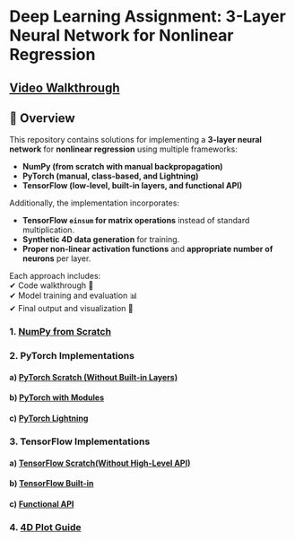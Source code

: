 # Deep Learning Assignment: 3-Layer Neural Network for Nonlinear Regression  

## [Video Walkthrough](https://youtu.be/8RFuH3GYYK4)

## 📌 Overview  
This repository contains solutions for implementing a **3-layer neural network** for **nonlinear regression** using multiple frameworks:  
- **NumPy (from scratch with manual backpropagation)**  
- **PyTorch (manual, class-based, and Lightning)**  
- **TensorFlow (low-level, built-in layers, and functional API)**  

Additionally, the implementation incorporates:  
- **TensorFlow `einsum` for matrix operations** instead of standard multiplication.  
- **Synthetic 4D data generation** for training.  
- **Proper non-linear activation functions** and **appropriate number of neurons** per layer.  

Each approach includes:  
✔ Code walkthrough 📜  
✔ Model training and evaluation 📊  
✔ Final output and visualization 🎨  

### 1. [NumPy from Scratch](https://colab.research.google.com/drive/1LSpt8owJ2ILKARohS95sGUBYoudfwW__?usp=sharing)

### **2. PyTorch Implementations**

#### a) [PyTorch Scratch (Without Built-in Layers)](https://colab.research.google.com/drive/1r2GVuIUR9u8M6GXh0UGvy3nD7jK3oQbd?usp=sharing)

#### b) [PyTorch with Modules](https://colab.research.google.com/drive/1uoYRk9bIHDq0TgvXEv1A3AmWrOelQYAi?usp=sharing)

#### c) [PyTorch Lightning](https://colab.research.google.com/drive/1_3V0sbkMuGX-XB1Zh0MH9riVh07_Ek2Q?usp=sharing)

### **3. TensorFlow Implementations**

#### a) [TensorFlow Scratch(Without High-Level API)](https://colab.research.google.com/drive/1IlOI1AnJ40mhBZ66OvHXF0DDpJEJUsGq?usp=sharing)

#### b) [TensorFlow Built-in](https://colab.research.google.com/drive/176vup6o4xL1bUD5GMS4yBa8gsjcqBOHI?usp=sharing)

#### c) [Functional API](https://colab.research.google.com/drive/11kSJ2T5DC1ZX85kYGRZ1i6s4uZjyxZWe?usp=sharing)

### 4. [4D Plot Guide](https://colab.research.google.com/drive/1JcOV3CAbSQYFXaFEZpzw9AHxJwZGO6yA?usp=sharing)

